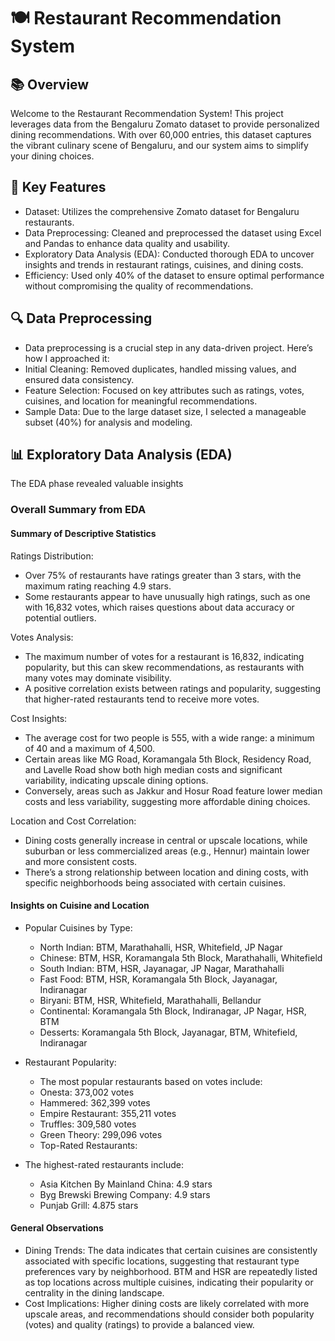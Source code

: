 # 🍽️ Restaurant Recommendation System

## 📚 Overview
Welcome to the Restaurant Recommendation System! This project leverages data from the Bengaluru Zomato dataset to provide personalized dining recommendations. With over 60,000 entries, this dataset captures the vibrant culinary scene of Bengaluru, and our system aims to simplify your dining choices.

## 🌟 Key Features
* Dataset: Utilizes the comprehensive Zomato dataset for Bengaluru restaurants.
* Data Preprocessing: Cleaned and preprocessed the dataset using Excel and Pandas to enhance data quality and usability.
* Exploratory Data Analysis (EDA): Conducted thorough EDA to uncover insights and trends in restaurant ratings, cuisines, and dining costs.
* Efficiency: Used only 40% of the dataset to ensure optimal performance without compromising the quality of recommendations.

## 🔍 Data Preprocessing
* Data preprocessing is a crucial step in any data-driven project. Here’s how I approached it:
* Initial Cleaning: Removed duplicates, handled missing values, and ensured data consistency.
* Feature Selection: Focused on key attributes such as ratings, votes, cuisines, and location for meaningful recommendations.
* Sample Data: Due to the large dataset size, I selected a manageable subset (40%) for analysis and modeling.

## 📊 Exploratory Data Analysis (EDA)
The EDA phase revealed valuable insights
### Overall Summary from EDA
#### Summary of Descriptive Statistics
Ratings Distribution:
* Over 75% of restaurants have ratings greater than 3 stars, with the maximum rating reaching 4.9 stars.
* Some restaurants appear to have unusually high ratings, such as one with 16,832 votes, which raises questions about data accuracy or potential outliers.

Votes Analysis:
* The maximum number of votes for a restaurant is 16,832, indicating popularity, but this can skew recommendations, as restaurants with many votes may dominate visibility.
* A positive correlation exists between ratings and popularity, suggesting that higher-rated restaurants tend to receive more votes.

Cost Insights:
* The average cost for two people is 555, with a wide range: a minimum of 40 and a maximum of 4,500.
* Certain areas like MG Road, Koramangala 5th Block, Residency Road, and Lavelle Road show both high median costs and significant variability, indicating upscale dining options.
* Conversely, areas such as Jakkur and Hosur Road feature lower median costs and less variability, suggesting more affordable dining choices.

Location and Cost Correlation:
* Dining costs generally increase in central or upscale locations, while suburban or less commercialized areas (e.g., Hennur) maintain lower and more consistent costs.
* There’s a strong relationship between location and dining costs, with specific neighborhoods being associated with certain cuisines.

#### Insights on Cuisine and Location

* Popular Cuisines by Type:
  * North Indian: BTM, Marathahalli, HSR, Whitefield, JP Nagar
  * Chinese: BTM, HSR, Koramangala 5th Block, Marathahalli, Whitefield
  * South Indian: BTM, HSR, Jayanagar, JP Nagar, Marathahalli
  * Fast Food: BTM, HSR, Koramangala 5th Block, Jayanagar, Indiranagar
  * Biryani: BTM, HSR, Whitefield, Marathahalli, Bellandur
  * Continental: Koramangala 5th Block, Indiranagar, JP Nagar, HSR, BTM
  * Desserts: Koramangala 5th Block, Jayanagar, BTM, Whitefield, Indiranagar

* Restaurant Popularity:
  * The most popular restaurants based on votes include:
  * Onesta: 373,002 votes
  * Hammered: 362,399 votes
  * Empire Restaurant: 355,211 votes
  * Truffles: 309,580 votes
  * Green Theory: 299,096 votes
  * Top-Rated Restaurants:

* The highest-rated restaurants include:
  * Asia Kitchen By Mainland China: 4.9 stars
  * Byg Brewski Brewing Company: 4.9 stars
  * Punjab Grill: 4.875 stars

#### General Observations

* Dining Trends: The data indicates that certain cuisines are consistently associated with specific locations, suggesting that restaurant type preferences vary by neighborhood. BTM and HSR are repeatedly listed as top locations across multiple cuisines, indicating their popularity or centrality in the dining landscape.
* Cost Implications: Higher dining costs are likely correlated with more upscale areas, and recommendations should consider both popularity (votes) and quality (ratings) to provide a balanced view.
